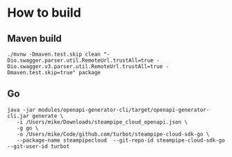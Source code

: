 # How to build

## Maven build

`./mvnw -Dmaven.test.skip clean "-Dio.swagger.parser.util.RemoteUrl.trustAll=true -Dio.swagger.v3.parser.util.RemoteUrl.trustAll=true -Dmaven.test.skip=true" package`

## Go

```
java -jar modules/openapi-generator-cli/target/openapi-generator-cli.jar generate \
   -i /Users/mike/Downloads/steampipe_cloud_openapi.json \
   -g go \
   -o /Users/mike/Code/github.com/turbot/steampipe-cloud-sdk-go \
   --package-name steampipecloud  --git-repo-id steampipe-cloud-sdk-go --git-user-id turbot
```

